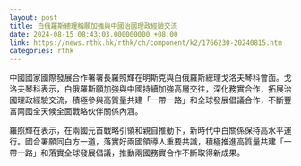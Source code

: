 ```yaml
---
layout: post
title: 白俄羅斯總理稱願加強與中國治國理政經驗交流
date: 2024-08-15 08:43:03.000000000 +08:00
link: https://news.rthk.hk/rthk/ch/component/k2/1766230-20240815.htm
categories: rthk
---
```


中國國家國際發展合作署署長羅照輝在明斯克與白俄羅斯總理戈洛夫琴科會面。戈洛夫琴科表示，白俄羅斯願加強與中國持續加強高層交往，深化務實合作，拓展治國理政經驗交流，積極參與高質量共建「一帶一路」和全球發展倡議合作，不斷豐富兩國全天候全面戰略伙伴關係內涵。

羅照輝在表示，在兩國元首戰略引領和親自推動下，新時代中白關係保持高水平運行。國合署願同白方一道，落實好兩國領導人重要共識，積極推進高質量共建「一帶一路」和落實全球發展倡議，推動兩國務實合作不斷取得新成果。

